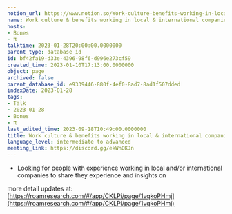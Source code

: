 ```yaml
---
notion_url: https://www.notion.so/Work-culture-benefits-working-in-local-international-companies-bf42fa19d33e439698f6d996e273cf59
name: Work culture & benefits working in local & international companies
hosts:
- Bones
- π
talktime: 2023-01-28T20:00:00.0000000
parent_type: database_id
id: bf42fa19-d33e-4396-98f6-d996e273cf59
created_time: 2023-01-10T17:13:00.0000000
object: page
archived: false
parent_database_id: e9339446-880f-4ef0-8ad7-8ad1f507dded
indexDate: 2023-01-28
tags:
- Talk
- 2023-01-28
- Bones
- π
last_edited_time: 2023-09-18T10:49:00.0000000
title: Work culture & benefits working in local & international companies
language_level: intermediate to advanced
meeting_link: https://discord.gg/ekWnDKJn
---
```


   - Looking for people with experience working in local and/or international companies to share they experience and insights on

more detail updates at:
[https://roamresearch.com/#/app/CKLPi/page/1vqkoPHmj](https://roamresearch.com/#/app/CKLPi/page/1vqkoPHmj)

























